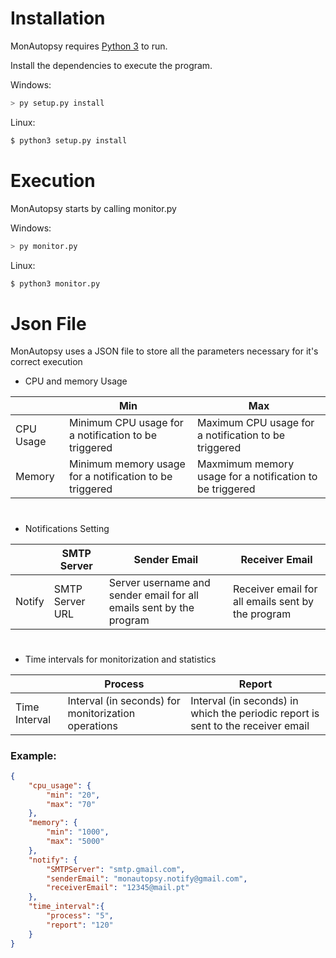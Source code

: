 ﻿# Installation
MonAutopsy requires [Python 3](https://www.python.org/downloads/) to run.

Install the dependencies to execute the program.

Windows:
```sh
> py setup.py install
```
Linux:
```sh
$ python3 setup.py install
```

# Execution

MonAutopsy starts by calling monitor.py

Windows:
```sh
> py monitor.py
```
Linux:
```sh
$ python3 monitor.py
```

# Json File
MonAutopsy uses a JSON file to store all the parameters necessary for it's correct execution

- CPU and memory Usage

|                |Min                            |Max							|
|----------------|-------------------------------|-----------------------------|
|CPU Usage		 | Minimum CPU usage for a notification to be triggered           | Maximum CPU usage for a notification to be triggered           
|Memory          | Minimum memory usage for a notification to be triggered           |Maxmimum memory usage for a notification to be triggered            

# 

- Notifications Setting

|      |SMTP Server                |Sender Email|Receiver Email| 
|------|---------------------------|------------------------------------------|---
|Notify|SMTP Server URL            |Server username and sender email for all emails sent by the program|Receiver email for all emails sent by the program|
#
 - Time intervals for monitorization and statistics

|      |Process                |Report| 
|------|---------------------------|------------------------------------------
|Time Interval|Interval (in seconds) for monitorization operations            |Interval (in seconds) in which the periodic report is sent to the receiver email

### Example:
```json
{
	"cpu_usage": {
		"min": "20",
		"max": "70"
	},
	"memory": {
		"min": "1000",
		"max": "5000"
	},
	"notify": {
		"SMTPServer": "smtp.gmail.com",
		"senderEmail": "monautopsy.notify@gmail.com",
		"receiverEmail": "12345@mail.pt"
	},
	"time_interval":{
		"process": "5",
		"report": "120"
	}
}
```
